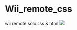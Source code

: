 # Wii_remote_css
 wii remote solo css & html
![](https://github.com/EricERodriguez/Wii_remote_css/blob/main/asset/image/github/wii.png?raw=true)